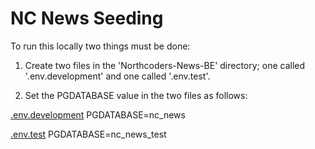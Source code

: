 # NC News Seeding

To run this locally two things must be done:

1. Create two files in the 'Northcoders-News-BE' directory; one called '.env.development' and one called '.env.test'.

2. Set the PGDATABASE value in the two files as follows:

<ins>.env.development</ins>
PGDATABASE=nc_news

<ins>.env.test</ins>
PGDATABASE=nc_news_test

